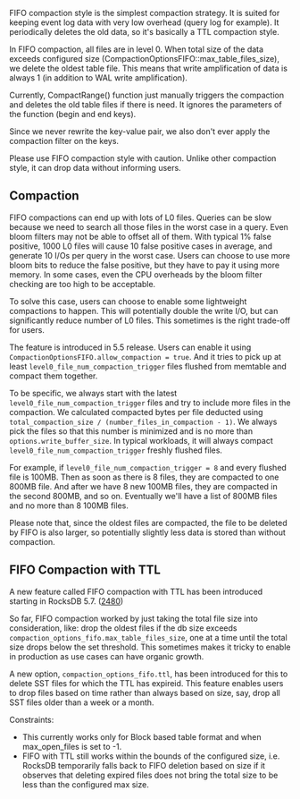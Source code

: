 FIFO compaction style is the simplest compaction strategy. It is suited for keeping event log data with very low overhead (query log for example). It periodically deletes the old data, so it's basically a TTL compaction style.

In FIFO compaction, all files are in level 0. When total size of the data exceeds configured size (CompactionOptionsFIFO::max_table_files_size), we delete the oldest table file. This means that write amplification of data is always 1 (in addition to WAL write amplification).

Currently, CompactRange() function just manually triggers the compaction and deletes the old table files if there is need. It ignores the parameters of the function (begin and end keys).

Since we never rewrite the key-value pair, we also don't ever apply the compaction filter on the keys.

Please use FIFO compaction style with caution. Unlike other compaction style, it can drop data without informing users.

## Compaction
FIFO compactions can end up with lots of L0 files. Queries can be slow because we need to search all those files in the worst case in a query. Even bloom filters may not be able to offset all of them. With typical 1% false positive, 1000 L0 files will cause 10 false positive cases in average, and generate 10 I/Os per query in the worst case. Users can choose to use more bloom bits to reduce the false positive, but they have to pay it using more memory. In some cases, even the CPU overheads by the bloom filter checking are too high to be acceptable.

To solve this case, users can choose to enable some lightweight compactions to happen. This will potentially double the write I/O, but can significantly reduce number of L0 files. This sometimes is the right trade-off for users.

The feature is introduced in 5.5 release. Users can enable it using `CompactionOptionsFIFO.allow_compaction = true`. And it tries to pick up at least `level0_file_num_compaction_trigger` files flushed from memtable and compact them together.

To be specific, we always start with the latest `level0_file_num_compaction_trigger` files and try to include more files in the compaction. We calculated compacted bytes per file deducted using `total_compaction_size / (number_files_in_compaction - 1)`. We always pick the files so that this number is minimized and is no more than `options.write_buffer_size`. In typical workloads, it will always compact `level0_file_num_compaction_trigger` freshly flushed files.

For example, if `level0_file_num_compaction_trigger = 8` and every flushed file is 100MB. Then as soon as there is 8 files, they are compacted to one 800MB file. And after we have 8 new 100MB files, they are compacted in the second 800MB, and so on. Eventually we'll have a list of 800MB files and no more than 8 100MB files.

Please note that, since the oldest files are compacted, the file to be deleted by FIFO is also larger, so potentially slightly less data is stored than without compaction.

## FIFO Compaction with TTL
A new feature called FIFO compaction with TTL has been introduced starting in RocksDB 5.7. ([2480](https://github.com/facebook/rocksdb/pull/2480))

So far, FIFO compaction worked by just taking the total file size into consideration, like: drop the oldest files if the db size exceeds `compaction_options_fifo.max_table_files_size`, one at a time until the total size drops below the set threshold. This sometimes makes it tricky to enable in production as use cases can have organic growth. 

A new option, `compaction_options_fifo.ttl`, has been introduced for this to delete SST files for which the TTL has expireid. This feature enables users to drop files based on time rather than always based on size, say, drop all SST files older than a week or a month.

Constraints:
- This currently works only for Block based table format and when max_open_files is set to -1.
- FIFO with TTL still works within the bounds of the configured size, i.e. RocksDB temporarily falls back to FIFO deletion based on size if it observes that deleting expired files does not bring the total size to be less than the configured max size. 